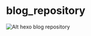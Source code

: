 # blog_repository
![Alt](https://repobeats.axiom.co/api/embed/261bddd942745c321f9686b851cee82d1ddc38ab.svg "Repobeats analytics image")
hexo blog repository
